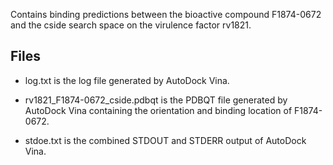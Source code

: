 Contains binding predictions between the bioactive compound F1874-0672 and the cside search space on the virulence factor rv1821.

## Files

- log.txt is the log file generated by AutoDock Vina.

- rv1821_F1874-0672_cside.pdbqt is the PDBQT file generated by AutoDock Vina containing the orientation and binding location of F1874-0672.

- stdoe.txt is the combined STDOUT and STDERR output of AutoDock Vina.

